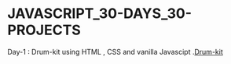 # JAVASCRIPT_30-DAYS_30-PROJECTS

Day-1 : Drum-kit using HTML , CSS and vanilla Javascipt .[Drum-kit](drum-kit-javascipt.netlify.app)
